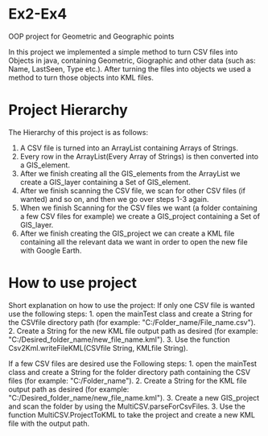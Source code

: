 # Ex2-Ex4
OOP project for Geometric and Geographic points 

In this project we implemented a simple method to turn CSV files into Objects in java, containing Geometric, Giographic and other data 
(such as: Name, LastSeen, Type etc.). After turning the files into objects we used a method to turn those objects into KML files.

# Project Hierarchy
The Hierarchy of this project is as follows:
  1. A CSV file is turned into an ArrayList containing Arrays of Strings.
  2. Every row in the ArrayList(Every Array of Strings) is then converted into a GIS_element.
  3. After we finish creating all the GIS_elements from the ArrayList we create a GIS_layer containing a Set of GIS_element.
  4. After we finish scanning the CSV file, we scan for other CSV files (if wanted) and so on, and then we go over steps 1-3 again.
  5. When we finish Scanning for the CSV files we want (a folder containing a few CSV files for example) we create a GIS_project 
     containing a Set of GIS_layer.
  6. After we finish creating the GIS_project we can create a KML file containing all the relevant data we want in order to open the new
     file with Google Earth.

# How to use project
Short explanation on how to use the project:
  If only one CSV file is wanted use the following steps:
    1. open the mainTest class and create a String for the CSVfile directory path (for example: "C:/Folder_name/File_name.csv").
    2. Create a String for the new KML file output path as desired (for example: "C:/Desired_folder_name/new_file_name.kml").
    3. Use the function Csv2Kml.writeFileKML(CSVfile String, KMLfile String).
    
  If a few CSV files are desired use the Following steps:
    1. open the mainTest class and create a String for the folder directory path containing the CSV files 
    (for example: "C:/Folder_name").
    2. Create a String for the KML file output path as desired (for example: "C:/Desired_folder_name/new_file_name.kml").
    3. Create a new GIS_project and scan the folder by using the MultiCSV.parseForCsvFiles.
    3. Use the function MultiCSV.ProjectToKML to take the project and create a new KML file with the output path.
 
